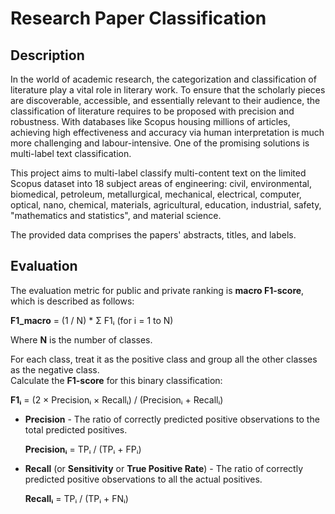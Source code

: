 # Research Paper Classification

## Description

In the world of academic research, the categorization and classification of literature play a vital role in literary work. To ensure that the scholarly pieces are discoverable, accessible, and essentially relevant to their audience, the classification of literature requires to be proposed with precision and robustness. With databases like Scopus housing millions of articles, achieving high effectiveness and accuracy via human interpretation is much more challenging and labour-intensive. One of the promising solutions is multi-label text classification.

This project aims to multi-label classify multi-content text on the limited Scopus dataset into 18 subject areas of engineering: civil, environmental, biomedical, petroleum, metallurgical, mechanical, electrical, computer, optical, nano, chemical, materials, agricultural, education, industrial, safety, "mathematics and statistics", and material science.

The provided data comprises the papers' abstracts, titles, and labels.

## Evaluation

The evaluation metric for public and private ranking is **macro F1-score**, which is described as follows:

**F1_macro** = (1 / N) * Σ F1ᵢ  (for i = 1 to N)

Where **N** is the number of classes.

For each class, treat it as the positive class and group all the other classes as the negative class.  
Calculate the **F1-score** for this binary classification:

**F1ᵢ** = (2 × Precisionᵢ × Recallᵢ) / (Precisionᵢ + Recallᵢ)

- **Precision** - The ratio of correctly predicted positive observations to the total predicted positives.

  **Precisionᵢ** = TPᵢ / (TPᵢ + FPᵢ)

- **Recall** (or **Sensitivity** or **True Positive Rate**) - The ratio of correctly predicted positive observations to all the actual positives.

  **Recallᵢ** = TPᵢ / (TPᵢ + FNᵢ)


